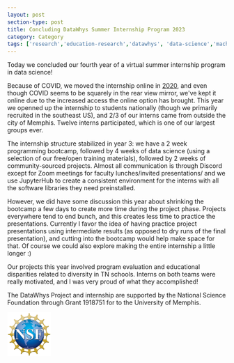 ```yaml
---
layout: post
section-type: post
title: Concluding DataWhys Summer Internship Program 2023
category: Category
tags: ['research','education-research','datawhys', 'data-science','machine-learning','programming','statistics','service','outreach']
---
```

Today we concluded our fourth year of a virtual summer internship program in data science!

Because of COVID, we moved the internship online in [2020](https://olney.ai/category/2020/07/24/internship.html), and even though COVID seems to be squarely in the rear view mirror, we've kept it online due to the increased access the online option has brought. 
This year we openned up the internship to students nationally (though we primarily recruited in the southeast US), and 2/3 of our interns came from outside the city of Memphis. 
Twelve interns participated, which is one of our largest groups ever.

The internship structure stabilized in year 3: we have a 2 week programming bootcamp, followed by 4 weeks of data science (using a selection of our free/open training materials), followed by 2 weeks of community-sourced projects. 
Almost all communication is through Discord except for Zoom meetings for faculty lunches/invited presentations/ and we use JupyterHub to create a consistent environment for the interns with all the software libraries they need preinstalled.

However, we did have some discussion this year about shrinking the bootcamp a few days to create more time during the project phase. Projects everywhere tend to end bunch, and this creates less time to practice the presentations. Currently I favor the idea of having practice project presentations using intermediate results (as opposed to dry runs of the final presentation), and cutting into the bootcamp would help make space for that. Of course we could also explore making the entire internship a little longer :)

Our projects this year involved program evaluation and educational disparities related to diversity in TN schools. Interns on both teams were really motivated, and I was very proud of what they accomplished!

The DataWhys Project and internship are supported by the National
Science Foundation through Grant 1918751 for to the University of
Memphis.

[![NSF award information](/img/nsf-logo.png "NSF award information")](https://nsf.gov/awardsearch/showAward?AWD_ID=1918751&HistoricalAwards=false)